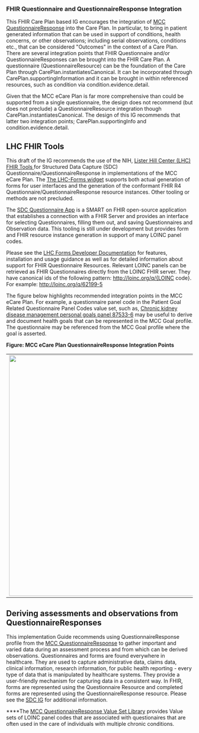 ### FHIR Questionnaire and QuestionnaireResponse Integration

This FHIR Care Plan based IG encourages the integration of [MCC QuestionnaireResponse](StructureDefinition-MCCQuestionnaireResponse.html) into the Care Plan. In particular, to bring in patient generated information that can be used in support of conditions, health concerns, or other observations; including serial observations, conditions etc., that can be considered "Outcomes" in the context of a Care Plan. There are several integration points that FHIR Questionnaire and/or QuestionnaireResponses can be brought into the FHIR Care Plan. A questionnaire (QuestionnaireResource) can be the foundation of the Care Plan through CarePlan.instantiatesCanonical. It can be incorporated through CarePlan.supportingInformation and it can be brought in within referenced resources, such as condition via condition.evidence.detail.

Given that the MCC eCare Plan is far more comprehensive than could be supported from a single questionnaire, the design does not recommend (but does not preclude) a QuestionnaireResource integration though CarePlan.instantiatesCanonical.  The design of this IG recommends that latter two integration points; CarePlan.supportingInfo and condition.evidence.detail.

## LHC FHIR Tools

This draft of the IG recommends the use of the NIH, [Lister Hill Center (LHC) FHIR Tools ](https://lhcforms.nlm.nih.gov/ ) for Structured Data Capture (SDC) Questionnaire/QuestionnaireResponse in implementations of the MCC eCare Plan. The [The LHC-Forms widget](https://lhcforms.nlm.nih.gov/) supports both actual generation of forms for user interfaces and the generation of the conformant FHIR R4 Questionnaire/QuestionnaireResponse resource instances. Other tooling or methods are not precluded.

The [SDC Questionnaire App](https://lhcforms.nlm.nih.gov/sdc) is a SMART on FHIR open-source application that establishes a connection with a FHIR Server and provides an interface for selecting Questionnaires, filling them out, and saving Questionnaires and Observation data. This tooling is still under development but provides form and FHIR resource instance generation in support of many LOINC panel codes. 

Please see the [LHC Forms Developer Documentation](http://lhncbc.github.io/lforms/) for features, installation and usage guidance as well as for detailed information about support for FHIR Questionnaire Resources.
Relevant LOINC panels can be retrieved as FHIR Questionnaires directly from the LOINC FHIR server. They have canonical ids of the following pattern: http://loinc.org/q/{LOINC code}. For example:
http://loinc.org/q/62199-5

The figure below highlights recommended integration points in the MCC eCare Plan. For example, a questionnaire panel code in the Patient Goal Related Questionnaire Panel Codes value set, such as, [Chronic kidney disease management personal goals panel 87533-6](https://forms.loinc.org/87533-6) may be useful to derive and document health goals that can be represented in the MCC Goal profile. The questionnaire may be referenced from the MCC Goal profile where the goal is asserted.

**Figure:  MCC eCare Plan QuestionnaireResponse Integration Points**
<table><tr><td><img width="650px" height="650px" src="Copy of QR Integration.svg" /></td></tr></table>

## Deriving assessments and observations from QuestionnaireResponses
 
This implementation Guide recommends using QuestionnaireResponse profile from the [MCC QuestionnaireResponse](StructureDefinition-MCCQuestionnaireResponse.html) to gather important and varied data during an assessment process and from which can be derived observations. Questionnaires and forms are found everywhere in healthcare. They are used to capture administrative data, claims data, clinical information, research information, for public health reporting - every type of data that is manipulated by healthcare systems. They provide a user-friendly mechanism for capturing data in a consistent way. In FHIR, forms are represented using the Questionnaire Resource and completed forms are represented using the QuestionnaireResponse resource. Please see the [SDC IG](http://hl7.org/fhir/uv/sdc/STU3/) for additional information.
 

****The [MCC QuestionnaireResponse Value Set Library](mcc_questionnaire_response_value_sets.html) provides Value sets of LOINC panel codes that are associated with questionaires that are often used in the care of individuals with multiple chronic conditions.